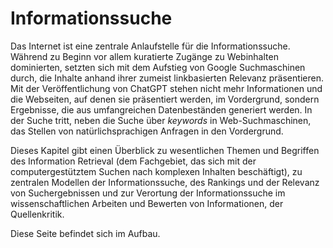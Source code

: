 # Informationssuche
 
Das Internet ist eine zentrale Anlaufstelle für die Informationssuche. Während zu Beginn vor allem kuratierte Zugänge zu Webinhalten dominierten, setzten sich mit dem Aufstieg von Google Suchmaschinen durch, die Inhalte anhand ihrer zumeist linkbasierten Relevanz präsentieren. Mit der Veröffentlichung von ChatGPT stehen nicht mehr Informationen und die Webseiten, auf denen sie präsentiert werden, im Vordergrund, sondern Ergebnisse, die aus umfangreichen Datenbeständen generiert werden. In der Suche tritt, neben die Suche über *keywords* in Web-Suchmaschinen, das Stellen von natürlichsprachigen Anfragen in den Vordergrund.

Dieses Kapitel gibt einen Überblick zu wesentlichen Themen und Begriffen des Information Retrieval (dem Fachgebiet, das sich mit der computergestütztem Suchen nach komplexen Inhalten beschäftigt), zu zentralen Modellen der Informationssuche, des Rankings und der Relevanz von Suchergebnissen und zur Verortung der Informationssuche im wissenschaftlichen Arbeiten und Bewerten von Informationen, der Quellenkritik.

Diese Seite befindet sich im Aufbau.